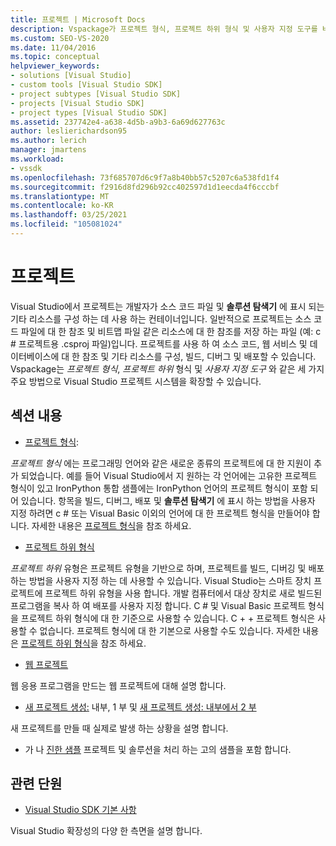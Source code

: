 ```yaml
---
title: 프로젝트 | Microsoft Docs
description: Vspackage가 프로젝트 형식, 프로젝트 하위 형식 및 사용자 지정 도구를 비롯 하 여 Visual Studio 프로젝트 시스템을 확장할 수 있는 방법에 대해 알아봅니다.
ms.custom: SEO-VS-2020
ms.date: 11/04/2016
ms.topic: conceptual
helpviewer_keywords:
- solutions [Visual Studio]
- custom tools [Visual Studio SDK]
- project subtypes [Visual Studio SDK]
- projects [Visual Studio SDK]
- project types [Visual Studio SDK]
ms.assetid: 237742e4-a638-4d5b-a9b3-6a69d627763c
author: leslierichardson95
ms.author: lerich
manager: jmartens
ms.workload:
- vssdk
ms.openlocfilehash: 73f685707d6c9f7a8b40bb57c5207c6a538fd1f4
ms.sourcegitcommit: f2916d8fd296b92cc402597d1d1eecda4f6cccbf
ms.translationtype: MT
ms.contentlocale: ko-KR
ms.lasthandoff: 03/25/2021
ms.locfileid: "105081024"
---
```

# <a name="projects"></a>프로젝트
Visual Studio에서 프로젝트는 개발자가 소스 코드 파일 및 **솔루션 탐색기** 에 표시 되는 기타 리소스를 구성 하는 데 사용 하는 컨테이너입니다. 일반적으로 프로젝트는 소스 코드 파일에 대 한 참조 및 비트맵 파일 같은 리소스에 대 한 참조를 저장 하는 파일 (예: c # 프로젝트용 .csproj 파일)입니다. 프로젝트를 사용 하 여 소스 코드, 웹 서비스 및 데이터베이스에 대 한 참조 및 기타 리소스를 구성, 빌드, 디버그 및 배포할 수 있습니다. Vspackage는 *프로젝트 형식*, *프로젝트 하위* 형식 및 *사용자 지정 도구* 와 같은 세 가지 주요 방법으로 Visual Studio 프로젝트 시스템을 확장할 수 있습니다.

## <a name="in-this-section"></a>섹션 내용
- [프로젝트 형식](../../extensibility/internals/project-types.md):

 *프로젝트 형식* 에는 프로그래밍 언어와 같은 새로운 종류의 프로젝트에 대 한 지원이 추가 되었습니다. 예를 들어 Visual Studio에서 지 원하는 각 언어에는 고유한 프로젝트 형식이 있고 IronPython 통합 샘플에는 IronPython 언어의 프로젝트 형식이 포함 되어 있습니다. 항목을 빌드, 디버그, 배포 및 **솔루션 탐색기** 에 표시 하는 방법을 사용자 지정 하려면 c # 또는 Visual Basic 이외의 언어에 대 한 프로젝트 형식을 만들어야 합니다. 자세한 내용은 [프로젝트 형식](../../extensibility/internals/project-types.md)을 참조 하세요.

- [프로젝트 하위 형식](../../extensibility/internals/project-subtypes.md)

 *프로젝트 하위* 유형은 프로젝트 유형을 기반으로 하며, 프로젝트를 빌드, 디버깅 및 배포 하는 방법을 사용자 지정 하는 데 사용할 수 있습니다. Visual Studio는 스마트 장치 프로젝트에 프로젝트 하위 유형을 사용 합니다. 개발 컴퓨터에서 대상 장치로 새로 빌드된 프로그램을 복사 하 여 배포를 사용자 지정 합니다. C # 및 Visual Basic 프로젝트 형식을 프로젝트 하위 형식에 대 한 기준으로 사용할 수 있습니다. C + + 프로젝트 형식은 사용할 수 없습니다. 프로젝트 형식에 대 한 기본으로 사용할 수도 있습니다. 자세한 내용은 [프로젝트 하위 형식](../../extensibility/internals/project-subtypes.md)을 참조 하세요.

- [웹 프로젝트](../../extensibility/internals/web-projects.md)

 웹 응용 프로그램을 만드는 웹 프로젝트에 대해 설명 합니다.

- [새 프로젝트 생성:](../../extensibility/internals/new-project-generation-under-the-hood-part-one.md) 내부, 1 부 및 [새 프로젝트 생성: 내부에서 2 부](../../extensibility/internals/new-project-generation-under-the-hood-part-two.md)

 새 프로젝트를 만들 때 실제로 발생 하는 상황을 설명 합니다.

- 가 나 [진한 샘플](https://github.com/Microsoft/VSSDK-Extensibility-Samples) 프로젝트 및 솔루션을 처리 하는 고의 샘플을 포함 합니다.

## <a name="related-sections"></a>관련 단원
- [Visual Studio SDK 기본 사항](../../extensibility/internals/inside-the-visual-studio-sdk.md)

 Visual Studio 확장성의 다양 한 측면을 설명 합니다.
